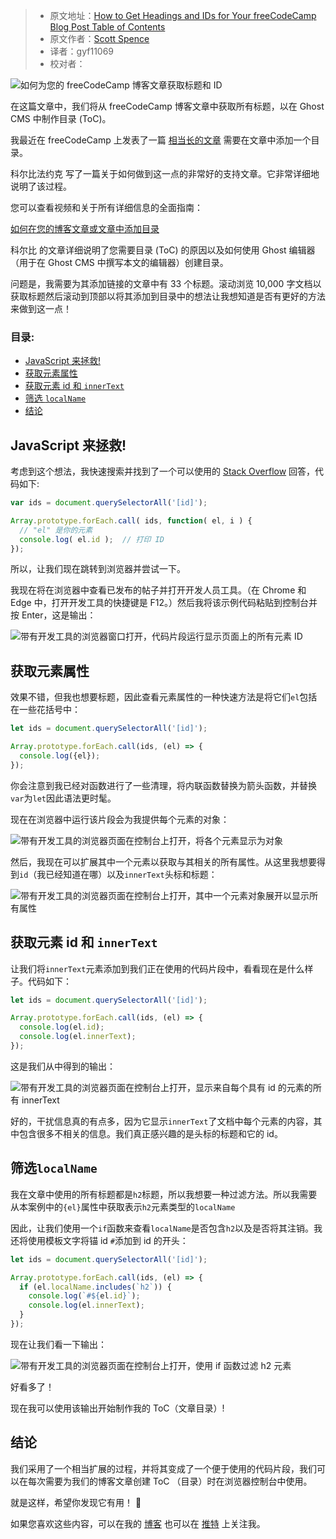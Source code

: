 > -  原文地址：[How to Get Headings and IDs for Your freeCodeCamp Blog Post Table of Contents](https://www.freecodecamp.org/news/how-to-get-headings-and-ids-for-your-freecodecamp-blog-posts/)
> -  原文作者：[Scott Spence](https://www.freecodecamp.org/news/author/scott/)
> -  译者：gyf11069
> -  校对者：

![如何为您的 freeCodeCamp 博客文章获取标题和 ID](https://www.freecodecamp.org/news/content/images/size/w2000/2022/01/brett-jordan-M9NVqELEtHU-unsplash-1.jpg)

在这篇文章中，我们将从 freeCodeCamp 博客文章中获取所有标题，以在 Ghost CMS 中制作目录 (ToC)。

我最近在 freeCodeCamp 上发表了一篇 [相当长的文章](/news/build-your-developer-portfolio-from-scratch-with-sveltekit-and-graphcms/) 需要在文章中添加一个目录。

科尔比法约克 写了一篇关于如何做到这一点的非常好的支持文章。它非常详细地说明了该过程。

您可以查看视频和关于所有详细信息的全面指南：

[如何在您的博客文章或文章中添加目录](https://www.freecodecamp.org/news/how-to-add-a-table-of-contents-to-your-blog-post-or-article)

科尔比 的文章详细说明了您需要目录 (ToC) 的原因以及如何使用 Ghost 编辑器（用于在 Ghost CMS 中撰写本文的编辑器）创建目录。

问题是，我需要为其添加链接的文章中有 33 个标题。滚动浏览 10,000 字文档以获取标题然后滚动到顶部以将其添加到目录中的想法让我想知道是否有更好的方法来做到这一点！

### 目录:

-   [JavaScript 来拯救!](#javascript-to-the-rescue-)
-   [获取元素属性](#get-the-element-properties)
-   [获取元素 id 和 `innerText`](#get-the-element-id-and-innertext)
-   [筛选 `localName`](#filter-on-the-localname)
-   [结论](#conclusion)

## JavaScript 来拯救!

考虑到这个想法，我快速搜索并找到了一个可以使用的 [Stack Overflow](https://stackoverflow.com/a/7115083/1138354) 回答，代码如下:

```js
var ids = document.querySelectorAll('[id]');

Array.prototype.forEach.call( ids, function( el, i ) {
  // "el" 是你的元素
  console.log( el.id );  // 打印 ID
});
```

所以，让我们现在跳转到浏览器并尝试一下。

我现在将在浏览器中查看已发布的帖子并打开开发人员工具。（在 Chrome 和 Edge 中，打开开发工具的快捷键是 F12。）然后我将该示例代码粘贴到控制台并按 Enter，这是输出：

![带有开发工具的浏览器窗口打开，代码片段运行显示页面上的所有元素 ID](https://www.freecodecamp.org/news/content/images/2022/01/image-42.png)

## 获取元素属性

效果不错，但我也想要标题，因此查看元素属性的一种快速方法是将它们`el`包括在一些花括号中：

```js
let ids = document.querySelectorAll('[id]');

Array.prototype.forEach.call(ids, (el) => {
  console.log({el});
});
```

你会注意到我已经对函数进行了一些清理，将内联函数替换为箭头函数，并替换`var`为`let`因此语法更时髦。

现在在浏览器中运行该片段会为我提供每个元素的对象：

![带有开发工具的浏览器页面在控制台上打开，将各个元素显示为对象](https://www.freecodecamp.org/news/content/images/2022/01/image-43.png)

然后，我现在可以扩展其中一个元素以获取与其相关的所有属性。从这里我想要得到`id`（我已经知道在哪）以及`innerText`头标和标题：

![带有开发工具的浏览器页面在控制台上打开，其中一个元素对象展开以显示所有属性](https://www.freecodecamp.org/news/content/images/2022/01/image-45.png)

## 获取元素 id 和 `innerText`

让我们将`innerText`元素添加到我们正在使用的代码片段中，看看现在是什么样子。代码如下：

```js
let ids = document.querySelectorAll('[id]');

Array.prototype.forEach.call(ids, (el) => {
  console.log(el.id);
  console.log(el.innerText);
});
```

这是我们从中得到的输出：

![带有开发工具的浏览器页面在控制台上打开，显示来自每个具有 id 的元素的所有 innerText](https://www.freecodecamp.org/news/content/images/2022/01/image-46.png)

好的，干扰信息真的有点多，因为它显示`innerText`了文档中每个元素的内容，其中包含很多不相关的信息。我们真正感兴趣的是头标的标题和它的 id。

## 筛选`localName`

我在文章中使用的所有标题都是`h2`标题，所以我想要一种过滤方法。所以我需要从本案例中的`{el}`属性中获取表示`h2`元素类型的`localName`

因此，让我们使用一个`if`函数来查看`localName`是否包含`h2`以及是否将其注销。我还将使用模板文字将锚 id `#`添加到 id 的开头：

```js
let ids = document.querySelectorAll('[id]');

Array.prototype.forEach.call(ids, (el) => {
  if (el.localName.includes(`h2`)) {
    console.log(`#${el.id}`);
    console.log(el.innerText);
  }
});
```

现在让我们看一下输出：

![带有开发工具的浏览器页面在控制台上打开，使用 if 函数过滤 h2 元素](https://www.freecodecamp.org/news/content/images/2022/01/image-47.png)


好看多了！

现在我可以使用该输出开始制作我的 ToC（文章目录）!

## 结论

我们采用了一个相当扩展的过程，并将其变成了一个便于使用的代码片段，我们可以在每次需要为我们的博客文章创建 ToC （目录）时在浏览器控制台中使用。

就是这样，希望你发现它有用！ 🙏

如果您喜欢这些内容，可以在我的 [博客](https://scottspence.com/) 也可以在 [推特](https://twitter.com/spences10) 上关注我。
